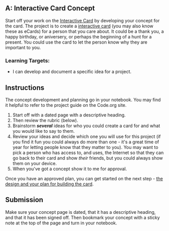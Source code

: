 [//]: # (<p><iframe src="https://douglasurner.github.io/GDP1/units/2/bounce/a-concept" width="100%" height="666px"></iframe></p>)

## A: Interactive Card Concept

Start off your work on the [Interactive Card](https://studio.code.org/s/csd3-2018/stage/14/puzzle/1?section_id=1750379) by developing your concept for the card. The project is to create a [interactive card](https://studio.code.org/s/csd3-2018/stage/14/puzzle/3) (you may also know these as eCards) for a person that you care about. It could be a thank you, a happy birthday, or aniversery, or perhaps the beginning of a hunt for a present. You could use the card to let the person know why they are important to you.

### Learning Targets:

* I can develop and document a specific idea for a project.

## Instructions

The concept development and planning go in your notebook. You may find it helpful to refer to the project guide on the Code.org site.

1. Start off with a dated page with a descriptive heading.
1. Then review the rubric (below).
1. Brainstorm ***several*** ideas for who you could create a card for and what you would like to say to them.
1. Review your ideas and decide which one you will use for this project (if you find it fun you could always do more than one - it's a great time of year for letting people know that they matter to you). You may want to pick a person who has access to, and uses, the Internet so that they can go back to their card and show *their* friends, but you could always show them on your device.
1. When you've got a concept show it to me for approval.

Once you have an approved plan, you can get started on the next step - [the design and your plan for building the card](https://canvas.instructure.com/courses/1404736/assignments/10113076?module_item_id=20868717).

## Submission

Make sure your concept page is dated, that it has a descriptive heading, and that it has been signed off. Then bookmark your concept with a sticky note at the top of the page and turn in your notebook.
